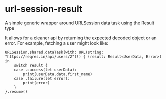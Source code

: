 # url-session-result
A simple generic wrapper around URLSession data task using the Result type

It allows for a cleaner api by returning the expected decoded object or an error. For example, fetching a user might look like:

```
URLSession.shared.dataTask(with: URL(string: "https://reqres.in/api/users/2")!) { (result: Result<UserData, Error>) in
    switch result {
    case .success(let userData):
        print(userData.data.first_name)
    case .failure(let error):
        print(error)
    }
}.resume()
```
